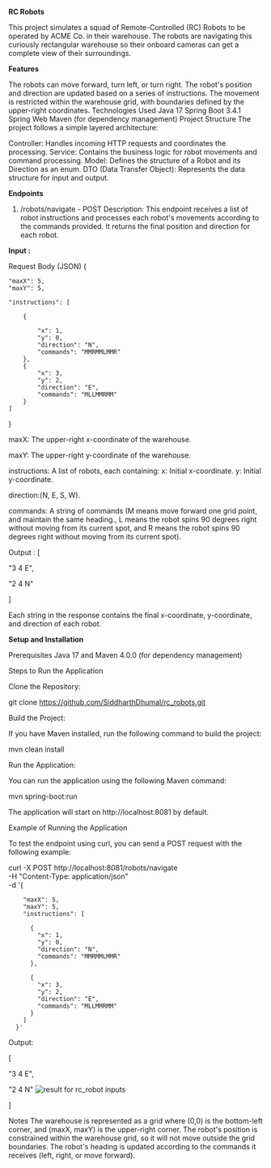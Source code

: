 **RC Robots**

This project simulates a squad of Remote-Controlled (RC) Robots to be operated by ACME Co. in their warehouse. The robots are navigating this curiously rectangular warehouse so their onboard cameras can get a complete view of their surroundings.

**Features**

The robots can move forward, turn left, or turn right.
The robot's position and direction are updated based on a series of instructions.
The movement is restricted within the warehouse grid, with boundaries defined by the upper-right coordinates.
Technologies Used
Java 17
Spring Boot 3.4.1
Spring Web
Maven (for dependency management)
Project Structure
The project follows a simple layered architecture:

Controller: Handles incoming HTTP requests and coordinates the processing.
Service: Contains the business logic for robot movements and command processing.
Model: Defines the structure of a Robot and its Direction as an enum.
DTO (Data Transfer Object): Represents the data structure for input and output.

**Endpoints**
1. /robots/navigate - POST
Description: This endpoint receives a list of robot instructions and processes each robot's movements according to the commands provided. It returns the final position and direction for each robot.

**Input :**

Request Body (JSON)
{

    "maxX": 5,
    "maxY": 5,
    
    "instructions": [
      
        {
        
            "x": 1,
            "y": 0,
            "direction": "N",
            "commands": "MMRMMLMMR"
        },
        {
            "x": 3,
            "y": 2,
            "direction": "E",
            "commands": "MLLMMRMM"
        }
    ]
}


maxX: The upper-right x-coordinate of the warehouse. 

maxY: The upper-right y-coordinate of the warehouse.

instructions: A list of robots, each containing:
x: Initial x-coordinate. y: Initial y-coordinate.

direction:(N, E, S, W).

commands: A string of commands (M means move forward  one grid point, and maintain the same
heading., L means the robot spins 90 degrees right without
moving from its current spot, and R means the robot spins 90 degrees right without
moving from its current spot).

 Output :
[

  "3 4 E",
   
  "2 4 N"
  
]

Each string in the response contains the final x-coordinate, y-coordinate, and direction of each robot.

**Setup and Installation**

Prerequisites
Java 17 and
Maven 4.0.0 (for dependency management)

Steps to Run the Application

Clone the Repository:


git clone https://github.com/SiddharthDhumal/rc_robots.git

Build the Project:

If you have Maven installed, run the following command to build the project:

mvn clean install

Run the Application:

You can run the application using the following Maven command:

mvn spring-boot:run

The application will start on http://localhost:8081 by default.

Example of Running the Application

To test the endpoint using curl, you can send a POST request with the following example:


curl -X POST http://localhost:8081/robots/navigate \
  -H "Content-Type: application/json" \
  -d '{
  
        "maxX": 5,
        "maxY": 5,
        "instructions": [
        
          {
            "x": 1,
            "y": 0,
            "direction": "N",
            "commands": "MMRMMLMMR"
          },
          
          {
            "x": 3,
            "y": 2,
            "direction": "E",
            "commands": "MLLMMRMM"
          }
        ]
      }'

Output: 

[

  "3 4 E",
  
  "2 4 N"
  ![result for rc_robot inputs](https://github.com/user-attachments/assets/eccb5802-336e-41b0-92fd-49d787280df6)

]

Notes
The warehouse is represented as a grid where (0,0) is the bottom-left corner, and (maxX, maxY) is the upper-right corner.
The robot's position is constrained within the warehouse grid, so it will not move outside the grid boundaries.
The robot's heading is updated according to the commands it receives (left, right, or move forward).
